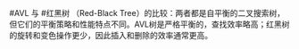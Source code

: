 
#AVL 与 #红黑树 （Red-Black Tree）的比较：两者都是自平衡的二叉搜索树，但它们的平衡策略和性能特点不同。AVL树是严格平衡的，查找效率略高；红黑树的旋转和变色操作更少，因此插入和删除的效率通常更高。